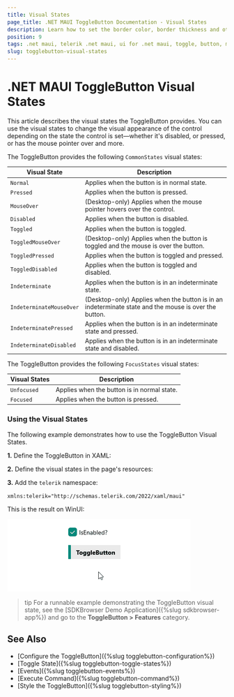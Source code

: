 ```yaml
---
title: Visual States
page_title: .NET MAUI ToggleButton Documentation - Visual States
description: Learn how to set the border color, border thickness and other in the different visual states of the Telerik ToggleButton for .NET MAUI.
position: 9
tags: .net maui, telerik .net maui, ui for .net maui, toggle, button, microsoft .net maui
slug: togglebutton-visual-states
---
```


# .NET MAUI ToggleButton Visual States

This article describes the visual states the ToggleButton provides. 
You can use the visual states to change the visual appearance of the control depending on the state the control is set&mdash;whether it's disabled, or pressed, or has the mouse pointer over and more.

The ToggleButton provides the following `CommonStates` visual states:

| Visual State | Description |
| ------------- | --------------- |
| `Normal` | Applies when the button is in normal state. |
| `Pressed` | Applies when the button is pressed. |
| `MouseOver` | (Desktop-only) Applies when the mouse pointer hovers over the control. |
| `Disabled` | Applies when the button is disabled. |
| `Toggled` | Applies when the button is toggled. |
| `ToggledMouseOver` | (Desktop-only) Applies when the button is toggled and the mouse is over the button. |
| `ToggledPressed` | Applies when the button is toggled and pressed. |
| `ToggledDisabled` | Applies when the button is toggled and disabled. |
| `Indeterminate` | Applies when the button is in an indeterminate state. |
| `IndeterminateMouseOver` | (Desktop-only) Applies when the button is in an indeterminate state and the mouse is over the button. |
| `IndeterminatePressed` | Applies when the button is in an indeterminate state and pressed. |
| `IndeterminateDisabled` | Applies when the button is in an indeterminate state and disabled. |

The ToggleButton provides the following `FocusStates` visual states:

| Visual States | Description |
| ------------- | --------------- |
| `Unfocused` | Applies when the button is in normal state. |
| `Focused` | Applies when the button is pressed. |

### Using the Visual States

The following example demonstrates how to use the ToggleButton Visual States.

**1.** Define the ToggleButton in XAML:

<snippet id='togglebutton-visual-states' />

**2.** Define the visual states in the page's resources:

<snippet id='togglebutton-visual-states-resources' />

**3.** Add the `telerik` namespace:

```XAML
xmlns:telerik="http://schemas.telerik.com/2022/xaml/maui"
```

This is the result on WinUI: 

![.NET MAUI ToggleButton Visual States](images/togglebutton-visualstates.gif)

>tip For a runnable example demonstrating the ToggleButton visual state, see the [SDKBrowser Demo Application]({%slug sdkbrowser-app%}) and go to the **ToggleButton > Features** category.

## See Also

- [Configure the ToggleButton]({%slug togglebutton-configuration%})
- [Toggle State]({%slug togglebutton-toggle-states%})
- [Events]({%slug togglebutton-events%})
- [Execute Command]({%slug togglebutton-command%})
- [Style the ToggleButton]({%slug togglebutton-styling%})
